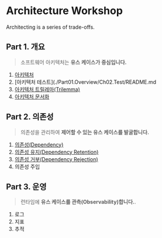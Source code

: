 # Architecture Workshop
Architecting is a series of trade-offs.

## Part 1. 개요
> 소프트웨어 아키텍처는 **유스 케이스가 중심입니다.**
1. [아키텍처](./Part01.Overview/Ch01.Architecture/README.md)
1. [아키텍처 테스트](./Part01.Overview/Ch02.Test/README.md
1. [아키텍처 트릴레마(Trilemma)](./Part01.Overview/Ch03.Trilemma/README.md)
1. [아키텍처 문서화](./Part01.Overview/Ch04.Document/README.md)

## Part 2. 의존성
> 의존성을 관리하여 **제어할 수 있는 유스 케이스를 발굴합니다.**
1. [의존성(Dependency)](./Part02.Dependency/Ch01.Dependency/README.md)
1. [의존성 유지(Dependency Retention)](./Part02.Dependency/Ch02.DependencyRetention/README.md)
1. [의존성 거부(Dependency Rejection)](./Part02.Dependency/Ch03.DependencyRejection/README.md)
1. 의존성 주입

## Part 3. 운영
> 런타임에 **유스 케이스를 관측(Observability)합니다.**.
1. 로그
1. 지표
1. 추적